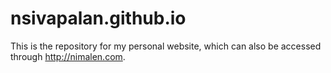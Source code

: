 # nsivapalan.github.io

This is the repository for my personal website, which can also be accessed through http://nimalen.com. 
